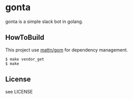 # gonta

gonta is a simple slack bot in golang.

## HowToBuild

This project use [mattn/gom](https://github.com/mattn/gom) for dependency management.

```
$ make vendor_get
$ make
```

## License

see LICENSE
